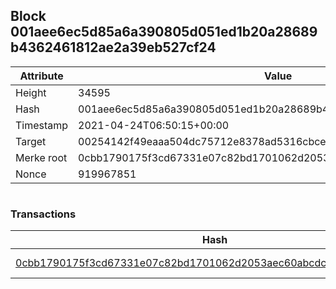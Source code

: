 ## Block 001aee6ec5d85a6a390805d051ed1b20a28689b4362461812ae2a39eb527cf24

Attribute | Value
--- | ---
Height | 34595
Hash | 001aee6ec5d85a6a390805d051ed1b20a28689b4362461812ae2a39eb527cf24
Timestamp | 2021-04-24T06:50:15+00:00
Target | 00254142f49eaaa504dc75712e8378ad5316cbcead634704b3734b6271167cc4
Merke root | 0cbb1790175f3cd67331e07c82bd1701062d2053aec60abcdc966d64a44c547a
Nonce | 919967851

```

```

### Transactions

Hash | Amount
--- | ---
[0cbb1790175f3cd67331e07c82bd1701062d2053aec60abcdc966d64a44c547a](0cbb1790175f3cd67331e07c82bd1701062d2053aec60abcdc966d64a44c547a.md) | 10.00000000 SKEPTI 
